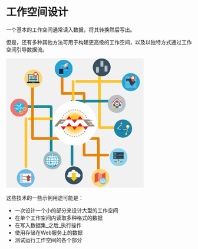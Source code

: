 # 工作空间设计 #
一个基本的工作空间通常读入数据，将其转换然后写出。

但是，还有多种其他方法可用于构建更高级的工作空间，以及以独特方式通过工作空间引导数据流。

![](./Images/Img3.000.WorkspaceDesign.png)

这些技术的一些示例用途可能是：

* 一次设计一个小的部分来设计大型的工作空间
* 在单个工作空间内读取多种格式的数据
* 在写入数据集_之后_执行操作 
* 使用存储在Web服务上的数据
* 测试运行工作空间的各个部分

